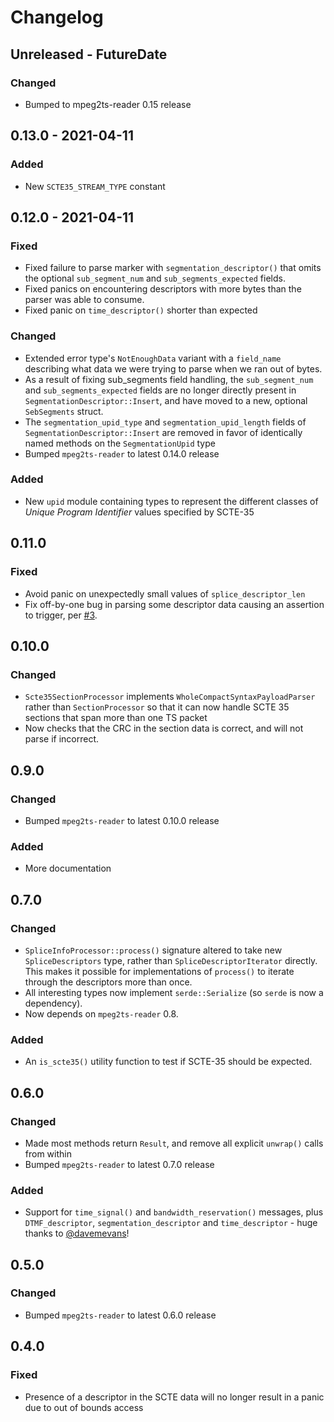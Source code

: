 # Changelog

<!-- next-header -->

## Unreleased - FutureDate

### Changed
 - Bumped to mpeg2ts-reader 0.15 release

## 0.13.0 - 2021-04-11

### Added
 - New `SCTE35_STREAM_TYPE` constant

## 0.12.0 - 2021-04-11

### Fixed
 - Fixed failure to parse marker with `segmentation_descriptor()` that omits the optional `sub_segment_num` and
   `sub_segments_expected` fields.
 - Fixed panics on encountering descriptors with more bytes than the parser was able to consume.
 - Fixed panic on `time_descriptor()` shorter than expected

### Changed
 - Extended error type's `NotEnoughData` variant with a `field_name` describing what data we were trying to parse when
   we ran out of bytes.
 - As a result of fixing sub_segments field handling, the `sub_segment_num` and `sub_segments_expected` fields are
   no longer directly present in `SegmentationDescriptor::Insert`, and have moved to a new, optional `SebSegments`
   struct.
 - The `segmentation_upid_type` and `segmentation_upid_length` fields of `SegmentationDescriptor::Insert` are removed
   in favor of identically named methods on the `SegmentationUpid` type
 - Bumped `mpeg2ts-reader` to latest 0.14.0 release

### Added
 - New `upid` module containing types to represent the different classes of _Unique Program Identifier_ values
   specified by SCTE-35

## 0.11.0
### Fixed
 - Avoid panic on unexpectedly small values of `splice_descriptor_len`
 - Fix off-by-one bug in parsing some descriptor data causing an assertion to trigger, per
   [#3](https://github.com/dholroyd/scte35-reader/issues/3).

## 0.10.0
### Changed
 - `Scte35SectionProcessor` implements `WholeCompactSyntaxPayloadParser` rather than `SectionProcessor` so that it can
   now handle SCTE 35 sections that span more than one TS packet
 - Now checks that the CRC in the section data is correct, and will not parse if incorrect.

## 0.9.0
### Changed
 - Bumped `mpeg2ts-reader` to latest 0.10.0 release

### Added
 - More documentation

## 0.7.0
### Changed
 - `SpliceInfoProcessor::process()` signature altered to take new `SpliceDescriptors` type, rather than
   `SpliceDescriptorIterator` directly.  This makes it possible for implementations of `process()` to iterate through
   the descriptors more than once.
 - All interesting types now implement `serde::Serialize` (so `serde` is now a dependency).
 - Now depends on `mpeg2ts-reader` 0.8.

### Added
 - An `is_scte35()` utility function to test if SCTE-35 should be expected.

## 0.6.0
### Changed
 - Made most methods return `Result`, and remove all explicit `unwrap()` calls from within
 - Bumped `mpeg2ts-reader` to latest 0.7.0 release

### Added
 - Support for `time_signal()` and `bandwidth_reservation()` messages, plus `DTMF_descriptor`,
   `segmentation_descriptor` and `time_descriptor` - huge thanks to [@davemevans](https://github.com/davemevans)!

## 0.5.0
### Changed
 - Bumped `mpeg2ts-reader` to latest 0.6.0 release

## 0.4.0
### Fixed
 - Presence of a descriptor in the SCTE data will no longer result in a panic
   due to out of bounds access
